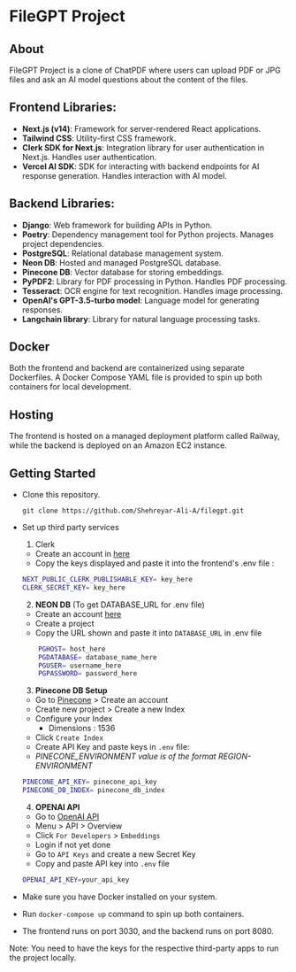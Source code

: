 # FileGPT Project

## About
FileGPT Project is a clone of ChatPDF where users can upload PDF or JPG files and ask an AI model questions about the content of the files.

## Frontend Libraries:
- **Next.js (v14)**: Framework for server-rendered React applications.
- **Tailwind CSS**: Utility-first CSS framework.
- **Clerk SDK for Next.js**: Integration library for user authentication in Next.js. Handles user authentication.
- **Vercel AI SDK**: SDK for interacting with backend endpoints for AI response generation. Handles interaction with AI model.

## Backend Libraries:
- **Django**: Web framework for building APIs in Python.
- **Poetry**: Dependency management tool for Python projects. Manages project dependencies.
- **PostgreSQL**: Relational database management system.
- **Neon DB**: Hosted and managed PostgreSQL database.
- **Pinecone DB**: Vector database for storing embeddings.
- **PyPDF2**: Library for PDF processing in Python. Handles PDF processing.
- **Tesseract**: OCR engine for text recognition. Handles image processing.
- **OpenAI's GPT-3.5-turbo model**: Language model for generating responses.
- **Langchain library**: Library for natural language processing tasks.


## Docker
Both the frontend and backend are containerized using separate Dockerfiles. A Docker Compose YAML file is provided to spin up both containers for local development.

## Hosting
The frontend is hosted on a managed deployment platform called Railway, while the backend is deployed on an Amazon EC2 instance.



## Getting Started
- Clone this repository.

    ```git clone https://github.com/Shehreyar-Ali-A/filegpt.git```

- Set up third party services
    1. Clerk

    - Create an account in [here](https://clerk.com/)
    - Copy the keys displayed and paste it into the frontend's .env file :

    ```Bash
    NEXT_PUBLIC_CLERK_PUBLISHABLE_KEY= key_here
    CLERK_SECRET_KEY= key_here
    ```

    2.  **NEON DB** (To get DATABASE_URL for .env file)

    - Create an account [here](https://neon.tech/)
    - Create a project
    - Copy the URL shown and paste it into `DATABASE_URL` in .env file

    ```Bash
        PGHOST= host_here
        PGDATABASE= database_name_here
        PGUSER= username_here
        PGPASSWORD= password_here
    ```


    3. **Pinecone DB Setup**

    - Go to [Pinecone](https://www.pinecone.io/) > Create an account
    - Create new project > Create a new Index
    - Configure your Index
        - Dimensions : 1536
    - Click `Create Index`
    - Create API Key and paste keys in `.env` file:
    - _PINECONE_ENVIRONMENT value is of the format REGION-ENVIRONMENT_

    ```Bash
    PINECONE_API_KEY= pinecone_api_key
    PINECONE_DB_INDEX= pinecone_db_index
    ```

    4. **OPENAI API**

    - Go to [OpenAI API](https://openai.com/blog/openai-api)
    - Menu > API > Overview
    - Click `For Developers` > `Embeddings`
    - Login if not yet done
    - Go to `API Keys` and create a new Secret Key
    - Copy and paste API key into `.env` file

    ```Bash
    OPENAI_API_KEY=your_api_key
    ```

- Make sure you have Docker installed on your system.
- Run `docker-compose up` command to spin up both containers.
- The frontend runs on port 3030, and the backend runs on port 8080.

Note: You need to have the keys for the respective third-party apps to run the project locally.
